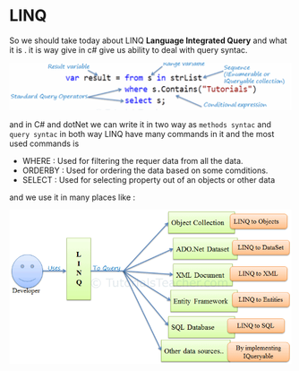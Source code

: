 # LINQ
So we should take today about LINQ **Language Integrated Query** and what it is . it is way give in c# give us ability to deal with query syntac.

![img](./LINQ_2.png)

and in C# and dotNet we can write it in two way as `methods syntac` and `query syntac` in both way LINQ have many commands in it and the most used commands is 

- WHERE :  Used for filtering the requer data from all the data.
- ORDERBY :  Used for ordering the data based on some comditions.
- SELECT :  Used for selecting property out of an objects or other data

and we use it in many places like :

![img](./LINQ_1.png)
